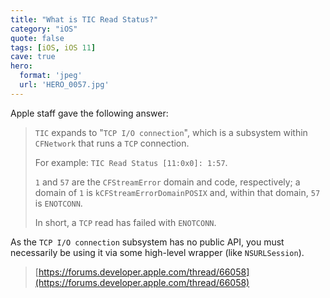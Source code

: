 ```yaml
---
title: "What is TIC Read Status?"
category: "iOS"
quote: false
tags: [iOS, iOS 11]
cave: true
hero:
  format: 'jpeg'
  url: 'HERO_0057.jpg'
---
```

Apple staff gave the following answer:

>`TIC` expands to "`TCP I/O connection`", which is a subsystem within `CFNetwork` that runs a `TCP` connection.
>
> For example: `TIC Read Status [11:0x0]: 1:57`.
>
>`1` and `57` are the `CFStreamError` domain and code, respectively; a domain of `1` is `kCFStreamErrorDomainPOSIX` and, within that domain, `57` is `ENOTCONN`.
>
>In short, a `TCP` read has failed with `ENOTCONN`.
>
As the `TCP I/O connection` subsystem has no public API, you must necessarily be using it via some high-level wrapper (like `NSURLSession`).
>
> [https://forums.developer.apple.com/thread/66058](https://forums.developer.apple.com/thread/66058)
